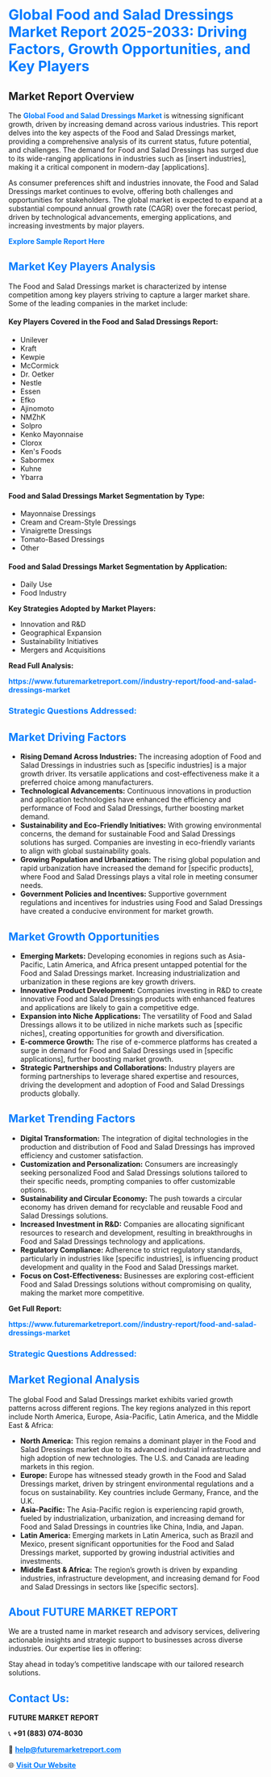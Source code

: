 <h1 style="color: #007BFF;">Global Food and Salad Dressings Market Report 2025-2033: Driving Factors, Growth Opportunities, and Key Players</h1>

<section id="overview">
<h2>Market Report Overview</h2>
<p>The <a href="https://www.futuremarketreport.com//industry-report/food-and-salad-dressings-market" style="color: #007BFF; text-decoration: none;"><strong>Global Food and Salad Dressings Market</strong></a> is witnessing significant growth, driven by increasing demand across various industries. This report delves into the key aspects of the Food and Salad Dressings market, providing a comprehensive analysis of its current status, future potential, and challenges. The demand for Food and Salad Dressings has surged due to its wide-ranging applications in industries such as [insert industries], making it a critical component in modern-day [applications].</p>
<p>As consumer preferences shift and industries innovate, the Food and Salad Dressings market continues to evolve, offering both challenges and opportunities for stakeholders. The global market is expected to expand at a substantial compound annual growth rate (CAGR) over the forecast period, driven by technological advancements, emerging applications, and increasing investments by major players.</p>
</section>

<section id="overview">
<p><a href="https://www.futuremarketreport.com//request-sample/reportId=51525" style="color: #007BFF; text-decoration: none;"><strong>Explore Sample Report Here</strong></a></p>
</section>

<section id="key-players">
<h2 style="color: #007BFF;">Market Key Players Analysis</h2>
<p>The Food and Salad Dressings market is characterized by intense competition among key players striving to capture a larger market share. Some of the leading companies in the market include:</p>
<h4>Key Players Covered in the Food and Salad Dressings Report:</h4>
<ul><li>Unilever</li><li>Kraft</li><li>Kewpie</li><li>McCormick</li><li>Dr. Oetker</li><li>Nestle</li><li>Essen</li><li>Efko</li><li>Ajinomoto</li><li>NMZhK</li><li>Solpro</li><li>Kenko Mayonnaise</li><li>Clorox</li><li>Ken&#039;s Foods</li><li>Sabormex</li><li>Kuhne</li><li>Ybarra</li></ul>
<h4>Food and Salad Dressings Market Segmentation by Type:</h4>
<ul><li>Mayonnaise Dressings</li><li>Cream and Cream-Style Dressings</li><li>Vinaigrette Dressings</li><li>Tomato-Based Dressings</li><li>Other</li></ul>

<h4>Food and Salad Dressings Market Segmentation by Application:</h4>
<ul><li>Daily Use</li><li>Food Industry</li></ul>
<p><strong>Key Strategies Adopted by Market Players:</strong></p>
<ul>
<li>Innovation and R&D</li>
<li>Geographical Expansion</li>
<li>Sustainability Initiatives</li>
<li>Mergers and Acquisitions</li>
</ul>
</section>

<section>
<p><strong>Read Full Analysis: </strong></p><a href="https://www.futuremarketreport.com//industry-report/food-and-salad-dressings-market" style="color: #007BFF; text-decoration: none;"><strong>https://www.futuremarketreport.com//industry-report/food-and-salad-dressings-market</strong></a>
<h3 style="color: #007BFF;">Strategic Questions Addressed:</h3>
</section>

<section id="driving-factors">
<h2 style="color: #007BFF;">Market Driving Factors</h2>
<ul>
<li><strong>Rising Demand Across Industries:</strong> The increasing adoption of Food and Salad Dressings in industries such as [specific industries] is a major growth driver. Its versatile applications and cost-effectiveness make it a preferred choice among manufacturers.</li>
<li><strong>Technological Advancements:</strong> Continuous innovations in production and application technologies have enhanced the efficiency and performance of Food and Salad Dressings, further boosting market demand.</li>
<li><strong>Sustainability and Eco-Friendly Initiatives:</strong> With growing environmental concerns, the demand for sustainable Food and Salad Dressings solutions has surged. Companies are investing in eco-friendly variants to align with global sustainability goals.</li>
<li><strong>Growing Population and Urbanization:</strong> The rising global population and rapid urbanization have increased the demand for [specific products], where Food and Salad Dressings plays a vital role in meeting consumer needs.</li>
<li><strong>Government Policies and Incentives:</strong> Supportive government regulations and incentives for industries using Food and Salad Dressings have created a conducive environment for market growth.</li>
</ul>
</section>

<section id="growth-opportunities">
<h2 style="color: #007BFF;">Market Growth Opportunities</h2>
<ul>
<li><strong>Emerging Markets:</strong> Developing economies in regions such as Asia-Pacific, Latin America, and Africa present untapped potential for the Food and Salad Dressings market. Increasing industrialization and urbanization in these regions are key growth drivers.</li>
<li><strong>Innovative Product Development:</strong> Companies investing in R&D to create innovative Food and Salad Dressings products with enhanced features and applications are likely to gain a competitive edge.</li>
<li><strong>Expansion into Niche Applications:</strong> The versatility of Food and Salad Dressings allows it to be utilized in niche markets such as [specific niches], creating opportunities for growth and diversification.</li>
<li><strong>E-commerce Growth:</strong> The rise of e-commerce platforms has created a surge in demand for Food and Salad Dressings used in [specific applications], further boosting market growth.</li>
<li><strong>Strategic Partnerships and Collaborations:</strong> Industry players are forming partnerships to leverage shared expertise and resources, driving the development and adoption of Food and Salad Dressings products globally.</li>
</ul>
</section>

<section id="trending-factors">
<h2 style="color: #007BFF;">Market Trending Factors</h2>
<ul>
<li><strong>Digital Transformation:</strong> The integration of digital technologies in the production and distribution of Food and Salad Dressings has improved efficiency and customer satisfaction.</li>
<li><strong>Customization and Personalization:</strong> Consumers are increasingly seeking personalized Food and Salad Dressings solutions tailored to their specific needs, prompting companies to offer customizable options.</li>
<li><strong>Sustainability and Circular Economy:</strong> The push towards a circular economy has driven demand for recyclable and reusable Food and Salad Dressings solutions.</li>
<li><strong>Increased Investment in R&D:</strong> Companies are allocating significant resources to research and development, resulting in breakthroughs in Food and Salad Dressings technology and applications.</li>
<li><strong>Regulatory Compliance:</strong> Adherence to strict regulatory standards, particularly in industries like [specific industries], is influencing product development and quality in the Food and Salad Dressings market.</li>
<li><strong>Focus on Cost-Effectiveness:</strong> Businesses are exploring cost-efficient Food and Salad Dressings solutions without compromising on quality, making the market more competitive.</li>
</ul>
</section>

<section>
<p><strong>Get Full Report: </strong></p><a href="https://www.futuremarketreport.com//industry-report/food-and-salad-dressings-market" style="color: #007BFF; text-decoration: none;"><strong>https://www.futuremarketreport.com//industry-report/food-and-salad-dressings-market</strong></a>
<h3 style="color: #007BFF;">Strategic Questions Addressed:</h3>
</section>


<section id="regional-analysis">
<h2 style="color: #007BFF;">Market Regional Analysis</h2>
<p>The global Food and Salad Dressings market exhibits varied growth patterns across different regions. The key regions analyzed in this report include North America, Europe, Asia-Pacific, Latin America, and the Middle East & Africa:</p>
<ul>
<li><strong>North America:</strong> This region remains a dominant player in the Food and Salad Dressings market due to its advanced industrial infrastructure and high adoption of new technologies. The U.S. and Canada are leading markets in this region.</li>
<li><strong>Europe:</strong> Europe has witnessed steady growth in the Food and Salad Dressings market, driven by stringent environmental regulations and a focus on sustainability. Key countries include Germany, France, and the U.K.</li>
<li><strong>Asia-Pacific:</strong> The Asia-Pacific region is experiencing rapid growth, fueled by industrialization, urbanization, and increasing demand for Food and Salad Dressings in countries like China, India, and Japan.</li>
<li><strong>Latin America:</strong> Emerging markets in Latin America, such as Brazil and Mexico, present significant opportunities for the Food and Salad Dressings market, supported by growing industrial activities and investments.</li>
<li><strong>Middle East & Africa:</strong> The region’s growth is driven by expanding industries, infrastructure development, and increasing demand for Food and Salad Dressings in sectors like [specific sectors].</li>
</ul>
</section>

<footer>
<h2 style="color: #007BFF;">About FUTURE MARKET REPORT</h2>
<p>We are a trusted name in market research and advisory services, delivering actionable insights and strategic support to businesses across diverse industries. Our expertise lies in offering:</p>

<p>Stay ahead in today’s competitive landscape with our tailored research solutions.</p>

<h2 style="color: #007BFF;">Contact Us:</h2>
<p><strong>FUTURE MARKET REPORT</strong></p>
<p>📞 <strong>+91 (883) 074-8030</strong></p>
<p>📧 <strong><a href="mailto:help@futuremarketreport.com" style="color: #007BFF;">help@futuremarketreport.com</a></strong></p>
<p>🌐 <strong><a href="https://www.futuremarketreport.com/" style="color: #007BFF;">Visit Our Website</a></strong></p>
</footer>